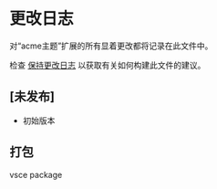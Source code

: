 # 更改日志

对“acme主题”扩展的所有显着更改都将记录在此文件中。

检查 [保持更改日志](http://keepachangelog.com/) 以获取有关如何构建此文件的建议。


## [未发布]

- 初始版本

## 打包
vsce package

